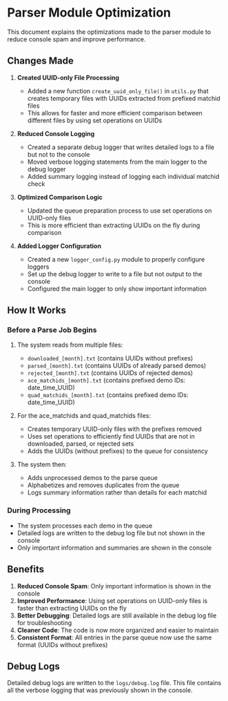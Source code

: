# Parser Module Optimization

This document explains the optimizations made to the parser module to reduce console spam and improve performance.

## Changes Made

1. **Created UUID-only File Processing**
   - Added a new function `create_uuid_only_file()` in `utils.py` that creates temporary files with UUIDs extracted from prefixed matchid files
   - This allows for faster and more efficient comparison between different files by using set operations on UUIDs

2. **Reduced Console Logging**
   - Created a separate debug logger that writes detailed logs to a file but not to the console
   - Moved verbose logging statements from the main logger to the debug logger
   - Added summary logging instead of logging each individual matchid check

3. **Optimized Comparison Logic**
   - Updated the queue preparation process to use set operations on UUID-only files
   - This is more efficient than extracting UUIDs on the fly during comparison

4. **Added Logger Configuration**
   - Created a new `logger_config.py` module to properly configure loggers
   - Set up the debug logger to write to a file but not output to the console
   - Configured the main logger to only show important information

## How It Works

### Before a Parse Job Begins

1. The system reads from multiple files:
   - `downloaded_[month].txt` (contains UUIDs without prefixes)
   - `parsed_[month].txt` (contains UUIDs of already parsed demos)
   - `rejected_[month].txt` (contains UUIDs of rejected demos)
   - `ace_matchids_[month].txt` (contains prefixed demo IDs: date_time_UUID)
   - `quad_matchids_[month].txt` (contains prefixed demo IDs: date_time_UUID)

2. For the ace_matchids and quad_matchids files:
   - Creates temporary UUID-only files with the prefixes removed
   - Uses set operations to efficiently find UUIDs that are not in downloaded, parsed, or rejected sets
   - Adds the UUIDs (without prefixes) to the queue for consistency

3. The system then:
   - Adds unprocessed demos to the parse queue
   - Alphabetizes and removes duplicates from the queue
   - Logs summary information rather than details for each matchid

### During Processing

- The system processes each demo in the queue
- Detailed logs are written to the debug log file but not shown in the console
- Only important information and summaries are shown in the console

## Benefits

1. **Reduced Console Spam**: Only important information is shown in the console
2. **Improved Performance**: Using set operations on UUID-only files is faster than extracting UUIDs on the fly
3. **Better Debugging**: Detailed logs are still available in the debug log file for troubleshooting
4. **Cleaner Code**: The code is now more organized and easier to maintain
5. **Consistent Format**: All entries in the parse queue now use the same format (UUIDs without prefixes)

## Debug Logs

Detailed debug logs are written to the `logs/debug.log` file. This file contains all the verbose logging that was previously shown in the console.

